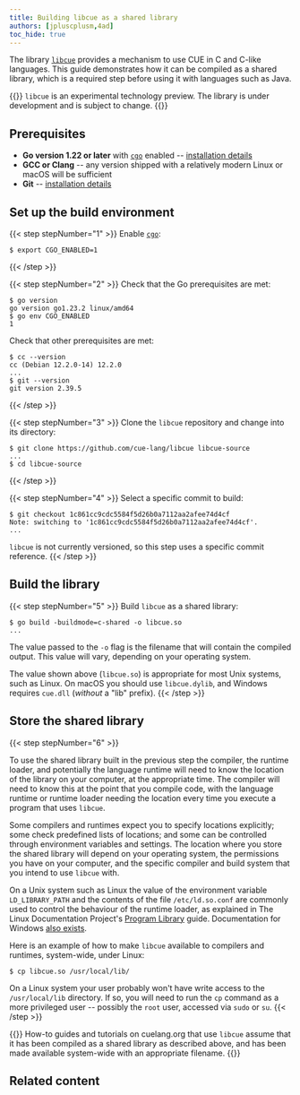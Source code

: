 ```yaml
---
title: Building libcue as a shared library
authors: [jpluscplusm,4ad]
toc_hide: true
---
```


The library [`libcue`](https://github.com/cue-lang/libcue) provides a mechanism
to use CUE in C and C-like languages. This guide demonstrates how it can be
compiled as a shared library, which is a required step before using it with
languages such as Java.

{{<info>}}
`libcue` is an experimental technology preview.
The library is under development and is subject to change.
{{</info>}}

## Prerequisites

- **Go version 1.22 or later** with [`cgo`](https://pkg.go.dev/cmd/cgo) enabled
  -- [installation details](https://go.dev/doc/install)
- **GCC or Clang** -- any version shipped with a relatively modern Linux or macOS will be sufficient
- **Git** -- [installation details](https://git-scm.com/downloads)

## Set up the build environment

{{< step stepNumber="1" >}}
Enable [`cgo`](https://pkg.go.dev/cmd/cgo):

```text { title="TERMINAL" type="terminal" codeToCopy="ZXhwb3J0IENHT19FTkFCTEVEPTE=" }
$ export CGO_ENABLED=1
```
{{< /step >}}

{{< step stepNumber="2" >}}
Check that the Go prerequisites are met:

```text { title="TERMINAL" type="terminal" codeToCopy="Z28gdmVyc2lvbgpnbyBlbnYgQ0dPX0VOQUJMRUQ=" }
$ go version
go version go1.23.2 linux/amd64
$ go env CGO_ENABLED
1
```

Check that other prerequisites are met:

```text { title="TERMINAL" type="terminal" codeToCopy="Y2MgLS12ZXJzaW9uCmdpdCAtLXZlcnNpb24=" }
$ cc --version
cc (Debian 12.2.0-14) 12.2.0
...
$ git --version
git version 2.39.5
```
{{< /step >}}

{{< step stepNumber="3" >}}
Clone the `libcue` repository and change into its directory:

<!-- TODO(jcm): is the canonical upstream github or gerrithub? -->
```text { title="TERMINAL" type="terminal" codeToCopy="Z2l0IGNsb25lIGh0dHBzOi8vZ2l0aHViLmNvbS9jdWUtbGFuZy9saWJjdWUgbGliY3VlLXNvdXJjZQpjZCBsaWJjdWUtc291cmNl" }
$ git clone https://github.com/cue-lang/libcue libcue-source
...
$ cd libcue-source
```
{{< /step >}}

{{< step stepNumber="4" >}}
Select a specific commit to build:

```text { title="TERMINAL" type="terminal" codeToCopy="Z2l0IGNoZWNrb3V0IDFjODYxY2M5Y2RjNTU4NGY1ZDI2YjBhNzExMmFhMmFmZWU3NGQ0Y2Y=" }
$ git checkout 1c861cc9cdc5584f5d26b0a7112aa2afee74d4cf
Note: switching to '1c861cc9cdc5584f5d26b0a7112aa2afee74d4cf'.
...
```
<!-- TODO(jcm): derive this commit id from the id stored in site.cue -->

`libcue` is not currently versioned, so this step uses a specific commit reference.
{{< /step >}}

## Build the library

{{< step stepNumber="5" >}}
Build `libcue` as a shared library:

```text { title="TERMINAL" type="terminal" codeToCopy="Z28gYnVpbGQgLWJ1aWxkbW9kZT1jLXNoYXJlZCAtbyBsaWJjdWUuc28=" }
$ go build -buildmode=c-shared -o libcue.so
...
```

The value passed to the `-o` flag is the filename that will contain the compiled output.
This value will vary, depending on your operating system.

The value shown above (`libcue.so`) is appropriate for most Unix systems, such as Linux.
On macOS you should use `libcue.dylib`,
and Windows requires `cue.dll` (*without* a "lib" prefix).
{{< /step >}}

## Store the shared library

{{< step stepNumber="6" >}}

To use the shared library built in the previous step the compiler, the runtime
loader, and potentially the language runtime will need to know the location of
the library on your computer, at the appropriate time. The compiler will need
to know this at the point that you compile code, with the language runtime or
runtime loader needing the location every time you execute a program that uses
`libcue`.

Some compilers and runtimes expect you to specify locations explicitly; some
check predefined lists of locations; and some can be controlled through
environment variables and settings. The location where you store the shared
library will depend on your operating system, the permissions you have on your
computer, and the specific compiler and build system that you intend to use
`libcue` with.

On a Unix system such as Linux
the value of the environment variable `LD_LIBRARY_PATH`
and the contents of the file `/etc/ld.so.conf`
are commonly used to control the behaviour of the runtime loader,
as explained in The Linux Documentation Project's
[Program Library](https://tldp.org/HOWTO/Program-Library-HOWTO/shared-libraries.html)
guide. Documentation for Windows
[also exists](https://learn.microsoft.com/en-us/windows/win32/dlls/dynamic-link-library-search-order?redirectedfrom=MSDN#search_order_for_desktop_applications).

Here is an example of how to make `libcue` available to compilers and runtimes,
system-wide, under Linux:

```text { title="TERMINAL" type="terminal" codeToCopy="Y3AgbGliY3VlLnNvIC91c3IvbG9jYWwvbGliLw==" }
$ cp libcue.so /usr/local/lib/
```

On a Linux system your user probably won't have write access to the
`/usr/local/lib` directory. If so, you will need to run the `cp` command as a
more privileged user -- possibly the `root` user, accessed via `sudo` or `su`.
{{< /step >}}

{{<info>}}
How-to guides and tutorials on cuelang.org that use `libcue` assume that it has
been compiled as a shared library as described above, and has been made
available system-wide with an appropriate filename.
{{</info>}}

<!-- TODO(jcm): add a test use of the lib. Something utterly trivial and C-based? -->

## Related content
